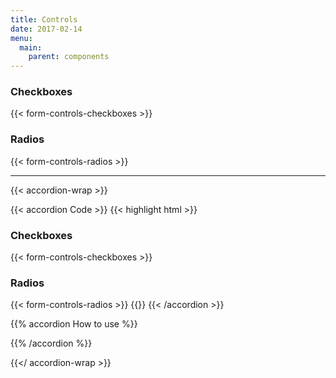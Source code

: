 ```yaml
---
title: Controls
date: 2017-02-14
menu:
  main:
    parent: components
---
```

### Checkboxes
{{< form-controls-checkboxes >}}

### Radios
{{< form-controls-radios >}}


---

{{< accordion-wrap >}}

{{< accordion Code >}}
{{< highlight html >}}
<h3>Checkboxes</h3>
{{< form-controls-checkboxes >}}
<h3>Radios</h3>
{{< form-controls-radios >}}
{{</ highlight >}}
{{< /accordion >}}

{{% accordion How to use %}}


{{% /accordion %}}

{{</ accordion-wrap >}}

